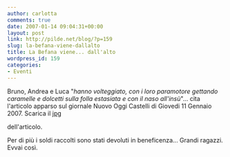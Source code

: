 ```yaml
---
author: carlotta
comments: true
date: 2007-01-14 09:04:31+00:00
layout: post
link: http://pilde.net/blog/?p=159
slug: la-befana-viene-dallalto
title: La Befana viene... dall'alto
wordpress_id: 159
categories:
- Eventi
---
```


Bruno, Andrea e Luca "_hanno volteggiato, con i loro paramotore gettando caramelle e dolcetti sulla folla estasiata e con il naso all'insù_"... cita l'articolo apparso sul giornale Nuovo Oggi Castelli di Giovedi 11 Gennaio 2007. Scarica il [jpg](http://pilde.net/blog/wp-content/uploads/2007/01/befana4.jpg)


 dell'articolo.

Per di più i soldi raccolti sono stati devoluti in beneficenza... Grandi ragazzi. Evvai così.
